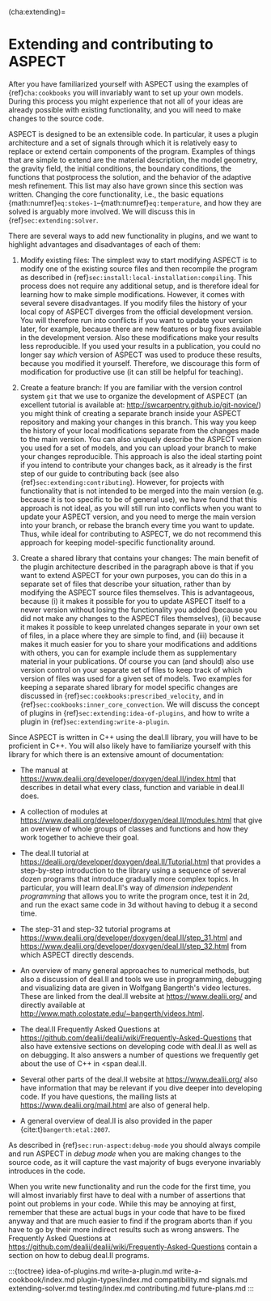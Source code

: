 (cha:extending)=
# Extending and contributing to ASPECT

After you have familiarized yourself with
ASPECT using the examples of
{ref}`cha:cookbooks` you will invariably want to set up your
own models. During this process you might experience that not all of your
ideas are already possible with existing functionality, and you will need to
make changes to the source code.

ASPECT is designed to be an extensible code. In
particular, it uses a plugin architecture and a set of signals through which
it is relatively easy to replace or extend certain components of the program.
Examples of things that are simple to extend are the material description, the
model geometry, the gravity field, the initial conditions, the boundary
conditions, the functions that postprocess the solution, and the behavior of
the adaptive mesh refinement. This list may also have grown since this section
was written. Changing the core functionality, i.e., the basic equations
{math:numref}`eq:stokes-1`&ndash;{math:numref}`eq:temperature`, and how they are solved is
arguably more involved. We will discuss this in {ref}`sec:extending:solver`.

There are several ways to add new functionality in plugins, and we want to
highlight advantages and disadvantages of each of them:

1.  Modify existing files: The simplest way to start modifying
    ASPECT is to modify one of the existing source
    files and then recompile the program as described in
    {ref}`sec:install:local-installation:compiling`. This process does not require any
    additional setup, and is therefore ideal for learning how to make simple
    modifications. However, it comes with several severe disadvantages. If you
    modify files the history of your local copy of
    ASPECT diverges from the official development
    version. You will therefore run into conflicts if you want to update your
    version later, for example, because there are new features or bug fixes
    available in the development version. Also these modifications make your
    results less reproducible. If you used your results in a publication, you
    could no longer say *which* version of
    ASPECT was used to produce these results, because
    you modified it yourself. Therefore, we discourage this form of
    modification for productive use (it can still be helpful for teaching).

2.  Create a feature branch: If you are familiar with the version control
    system `git` that we use to organize the development of
    ASPECT (an excellent tutorial is available at:
    <http://swcarpentry.github.io/git-novice/>) you might think of creating a
    separate branch inside your ASPECT
    repository and making your changes in this branch. This way you keep the
    history of your local modifications separate from the changes made to the
    main version. You can also uniquely describe the
    ASPECT version you used for a set of models, and
    you can upload your branch to make your changes reproducible. This
    approach is also the ideal starting point if you intend to contribute your
    changes back, as it already is the first step of our guide to contributing
    back (see also {ref}`sec:extending:contributing`). However, for projects with
    functionality that is not intended to be merged into the main version
    (e.g. because it is too specific to be of general use), we have found that
    this approach is not ideal, as you will still run into conflicts when you
    want to update your ASPECT version, and you
    need to merge the main version into your branch, or rebase the branch
    every time you want to update. Thus, while ideal for contributing to
    ASPECT, we do not recommend this approach for
    keeping model-specific functionality around.

3.  Create a shared library that contains your changes: The main benefit of
    the plugin architecture described in the paragraph above is that if you
    want to extend ASPECT for your own
    purposes, you can do this in a separate set of files that describe your
    situation, rather than by modifying the
    ASPECT source files themselves. This is
    advantageous, because (i) it makes it possible for you to update
    ASPECT itself to a newer version without losing
    the functionality you added (because you did not make any changes to the
    ASPECT files themselves), (ii) because it
    makes it possible to keep unrelated changes separate in your own set of
    files, in a place where they are simple to find, and (iii) because it
    makes it much easier for you to share your modifications and additions
    with others, you can for example include them as supplementary material in
    your publications. Of course you can (and should) also use version control
    on your separate set of files to keep track of which version of files was
    used for a given set of models. Two examples for keeping a separate shared
    library for model specific changes are discussed in
    {ref}`sec:cookbooks:prescribed_velocity`, and in
    {ref}`sec:cookbooks:inner_core_convection`. We will discuss
    the concept of plugins in {ref}`sec:extending:idea-of-plugins`, and how to write a plugin
    in {ref}`sec:extending:write-a-plugin`.

Since ASPECT is written in C++ using the
deal.II library, you will have to be proficient in
C++. You will also likely have to familiarize yourself with this library for
which there is an extensive amount of documentation:

-   The manual at
    <https://www.dealii.org/developer/doxygen/deal.II/index.html> that
    describes in detail what every class, function and variable in
    deal.II does.

-   A collection of modules at
    <https://www.dealii.org/developer/doxygen/deal.II/modules.html> that give
    an overview of whole groups of classes and functions and how they work
    together to achieve their goal.

-   The deal.II tutorial at
    <https://dealii.org/developer/doxygen/deal.II/Tutorial.html> that
    provides a step-by-step introduction to the library using a sequence of
    several dozen programs that introduce gradually more complex topics. In
    particular, you will learn deal.II's
    way of *dimension independent programming* that allows you to write the
    program once, test it in 2d, and run the exact same code in 3d without
    having to debug it a second time.

-   The step-31 and step-32 tutorial programs at
    <https://www.dealii.org/developer/doxygen/deal.II/step_31.html> and
    <https://www.dealii.org/developer/doxygen/deal.II/step_32.html> from which
    ASPECT directly descends.

-   An overview of many general approaches to numerical methods, but also a
    discussion of deal.II and tools we use in
    programming, debugging and visualizing data are given in Wolfgang
    Bangerth's video lectures. These are linked from the
    deal.II website at <https://www.dealii.org/> and
    directly available at
    <http://www.math.colostate.edu/~bangerth/videos.html>.

-   The deal.II Frequently Asked Questions at
    <https://github.com/dealii/dealii/wiki/Frequently-Asked-Questions> that
    also have extensive sections on developing code with
    deal.II as well as on debugging. It also answers
    a number of questions we frequently get about the use of C++ in <span
    deal.II.

-   Several other parts of the deal.II website
    at <https://www.dealii.org/> also have information that may be relevant if
    you dive deeper into developing code. If you have questions, the mailing
    lists at <https://www.dealii.org/mail.html> are also of general help.

-   A general overview of deal.II is also
    provided in the paper {cite:t}`bangerth:etal:2007`.

As described in {ref}`sec:run-aspect:debug-mode` you should always compile
and run ASPECT in *debug mode* when you are
making changes to the source code, as it will capture the vast majority of
bugs everyone invariably introduces in the code.

When you write new functionality and run the code for the first time, you will
almost invariably first have to deal with a number of assertions that point
out problems in your code. While this may be annoying at first, remember that
these are actual bugs in your code that have to be fixed anyway and that are
much easier to find if the program aborts than if you have to go by their more
indirect results such as wrong answers. The Frequently Asked Questions at
<https://github.com/dealii/dealii/wiki/Frequently-Asked-Questions> contain a
section on how to debug deal.II programs.


:::{toctree}
idea-of-plugins.md
write-a-plugin.md
write-a-cookbook/index.md
plugin-types/index.md
compatibility.md
signals.md
extending-solver.md
testing/index.md
contributing.md
future-plans.md
:::

